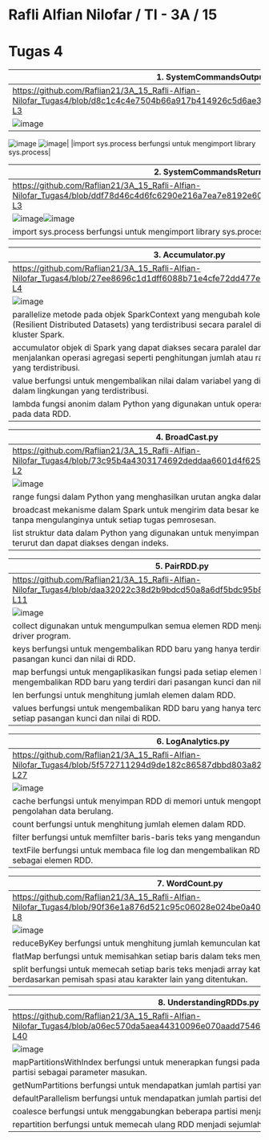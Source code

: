 # Rafli Alfian Nilofar / TI - 3A / 15

# Tugas 4
| 1. SystemCommandsOutput.scala |
| ------  |
| https://github.com/Raflian21/3A_15_Rafli-Alfian-Nilofar_Tugas4/blob/d8c1c4c4e7504b66a917b414926c5d6ae300304e/SystemCommandsOutput.scala#L1-L3 |
| ![image](https://user-images.githubusercontent.com/95726593/231009979-58557000-35b5-45b9-8cdc-a26407abba02.png)
![image](https://user-images.githubusercontent.com/95726593/231009999-eb536917-28fd-4405-97d1-df17f154a07f.png)
![image](https://user-images.githubusercontent.com/95726593/231010015-5bf5b19a-b28a-4cfa-bc73-8a4c1a0925c1.png)|
|import sys.process berfungsi untuk mengimport library sys.process|

| 2. SystemCommandsReturnCode.scala |
| ------  |
| https://github.com/Raflian21/3A_15_Rafli-Alfian-Nilofar_Tugas4/blob/ddf78d46c4d6fc6290e216a7ea7e8192e60eb723/SystemCommandsReturnCode.scala#L1-L3 |
| ![image](https://user-images.githubusercontent.com/95726593/231028674-4c5b7667-1c61-4377-a8d1-4206c710bd26.png)![image](https://user-images.githubusercontent.com/95726593/231028718-932c4486-685a-4ba5-93f3-5670e13d5629.png)|
|import sys.process berfungsi untuk mengimport library sys.process|

| 3. Accumulator.py |
| ------  |
| https://github.com/Raflian21/3A_15_Rafli-Alfian-Nilofar_Tugas4/blob/27ee8696c1d1dff6088b71e4cfe72dd477e3adbc/Accumulator.py#L1-L4 |
| ![image](https://user-images.githubusercontent.com/95726593/231029612-a6d17169-7f64-4206-a6c1-3ea3dcffcbdd.png) |
| parallelize metode pada objek SparkContext yang mengubah koleksi objek menjadi RDD (Resilient Distributed Datasets) yang terdistribusi secara paralel di beberapa node dalam kluster Spark. |
| accumulator objek di Spark yang dapat diakses secara paralel dan dapat digunakan untuk menjalankan operasi agregasi seperti penghitungan jumlah atau rata-rata dalam lingkungan yang terdistribusi. |
| value berfungsi untuk mengembalikan nilai dalam variabel yang diakses secara bersamaan dalam lingkungan yang terdistribusi. |
| lambda fungsi anonim dalam Python yang digunakan untuk operasi pemetaan atau filtering pada data RDD. | 

| 4. BroadCast.py |
| ------  |
| https://github.com/Raflian21/3A_15_Rafli-Alfian-Nilofar_Tugas4/blob/73c95b4a4303174692deddaa6601d4f625aef7c3/BroadCast.py#L1-L2 |
| ![image](https://user-images.githubusercontent.com/95726593/231029852-4b496b87-d352-4fe8-81e4-19ff6cc6bd73.png) |
|range fungsi dalam Python yang menghasilkan urutan angka dalam rentang tertentu|
|broadcast mekanisme dalam Spark untuk mengirim data besar ke setiap node dalam kluster tanpa mengulanginya untuk setiap tugas pemrosesan.|
|list struktur data dalam Python yang digunakan untuk menyimpan kumpulan elemen yang terurut dan dapat diakses dengan indeks.|

| 5. PairRDD.py |
| ------  |
| https://github.com/Raflian21/3A_15_Rafli-Alfian-Nilofar_Tugas4/blob/daa32022c38d2b9bdcd50a8a6df5bdc95b8933ef/PairRDD.py#L1-L11 |
| ![image](https://user-images.githubusercontent.com/95726593/231030025-78df7a0b-8e2c-46c1-937e-50b27b65ed0d.png) |
|collect digunakan untuk mengumpulkan semua elemen RDD menjadi suatu koleksi pada driver program.|
|keys berfungsi untuk mengembalikan RDD baru yang hanya terdiri dari kunci dalam setiap pasangan kunci dan nilai di RDD.|
|map berfungsi untuk mengaplikasikan fungsi pada setiap elemen PairRDD dan mengembalikan RDD baru yang terdiri dari pasangan kunci dan nilai baru.|
|len berfungsi untuk menghitung jumlah elemen dalam RDD.|
|values berfungsi untuk mengembalikan RDD baru yang hanya terdiri dari nilai dalam setiap pasangan kunci dan nilai di RDD.|

| 6. LogAnalytics.py |
| ------  |
| https://github.com/Raflian21/3A_15_Rafli-Alfian-Nilofar_Tugas4/blob/5f572711294d9de182c86587dbbd803a825c8cac/LogAnalytics.py#L1-L27 |
| ![image](https://user-images.githubusercontent.com/95726593/231031238-98ec6b4f-c7b4-41e7-ba46-1989a3b1aad3.png) |
|cache berfungsi untuk menyimpan RDD di memori untuk mengoptimalkan kinerja proses pengolahan data berulang.|
|count berfungsi untuk menghitung jumlah elemen dalam RDD.|
|filter berfungsi untuk memfilter baris-baris teks yang mengandung pola tertentu dalam RDD.|
|textFile berfungsi untuk membaca file log dan mengembalikan RDD baru dengan satu baris teks sebagai elemen RDD.|

| 7. WordCount.py |
| ------  |
| https://github.com/Raflian21/3A_15_Rafli-Alfian-Nilofar_Tugas4/blob/90f36e1a876d521c95c06028e024be0a4047bca6/WordCount.py#L1-L8 |
| ![image](https://user-images.githubusercontent.com/95726593/233122626-f6e547cd-3fb2-42e2-815b-a5e4d9065285.png) |
|reduceByKey berfungsi untuk menghitung jumlah kemunculan kata pada RDD.|
|flatMap berfungsi untuk memisahkan setiap baris dalam teks menjadi kata-kata terpisah.|
|split berfungsi untuk memecah setiap baris teks menjadi array kata-kata yang terpisah berdasarkan pemisah spasi atau karakter lain yang ditentukan.|

| 8. UnderstandingRDDs.py |
| ------  |
| https://github.com/Raflian21/3A_15_Rafli-Alfian-Nilofar_Tugas4/blob/a06ec570da5aea44310096e070aadd7546cdaeca/UnderstandingRDDs.py#L11-L40 |
| ![image](https://user-images.githubusercontent.com/95726593/233124121-53147de1-ac72-40f8-93c4-c8b593f64057.png) |
|mapPartitionsWithIndex berfungsi untuk menerapkan fungsi pada setiap partisi RDD dengan indeks partisi sebagai parameter masukan.|
|getNumPartitions berfungsi untuk mendapatkan jumlah partisi yang digunakan oleh RDD saat ini.|
|defaultParallelism berfungsi untuk mendapatkan jumlah partisi default yang digunakan oleh RDD.|
|coalesce berfungsi untuk menggabungkan beberapa partisi menjadi satu partisi.|
|repartition berfungsi untuk memecah ulang RDD menjadi sejumlah partisi yang baru.|
